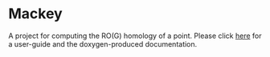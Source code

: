 # Mackey
A project for computing the RO(G) homology of a point. Please click <a href="https://nickg-math.github.io/Mackey/html/index.html">here</a> for a user-guide and the doxygen-produced documentation.
